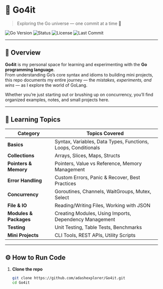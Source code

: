 # 🐹 Go4it 
> Exploring the Go universe — one commit at a time 🚀  

![Go Version](https://img.shields.io/badge/Go-1.22+-00ADD8?logo=go)
![Status](https://img.shields.io/badge/Status-Active-success)
![License](https://img.shields.io/badge/License-MIT-blue)
![Last Commit](https://img.shields.io/github/last-commit/adashexplorer/Go4it)

---

## 🧭 Overview  
**Go4it** is my personal space for learning and experimenting with the **Go programming language**.  
From understanding Go’s core syntax and idioms to building mini projects, this repo documents my entire journey — the *mistakes, experiments, and wins* — as I explore the world of GoLang.  

Whether you’re just starting out or brushing up on concurrency, you’ll find organized examples, notes, and small projects here.  

---

## 🧩 Learning Topics  

| Category | Topics Covered |
|-----------|----------------|
| **Basics** | Syntax, Variables, Data Types, Functions, Loops, Conditionals |
| **Collections** | Arrays, Slices, Maps, Structs |
| **Pointers & Memory** | Pointers, Value vs Reference, Memory Management |
| **Error Handling** | Custom Errors, Panic & Recover, Best Practices |
| **Concurrency** | Goroutines, Channels, WaitGroups, Mutex, Select |
| **File & IO** | Reading/Writing Files, Working with JSON |
| **Modules & Packages** | Creating Modules, Using Imports, Dependency Management |
| **Testing** | Unit Testing, Table Tests, Benchmarks |
| **Mini Projects** | CLI Tools, REST APIs, Utility Scripts |

---

## ⚙️ How to Run Code  

1. **Clone the repo**
   ```bash
   git clone https://github.com/adashexplorer/Go4it.git
   cd Go4it
